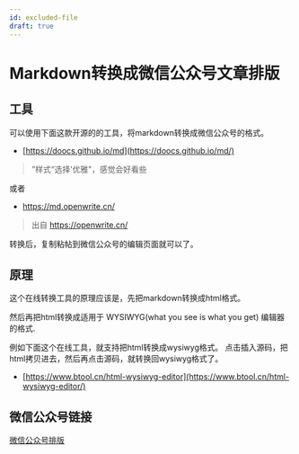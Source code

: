 ```yaml
---
id: excluded-file
draft: true
---
```


# Markdown转换成微信公众号文章排版

## 工具
可以使用下面这款开源的的工具，将markdown转换成微信公众号的格式。
- [https://doocs.github.io/md](https://doocs.github.io/md/)
> ”样式“选择'优雅"，感觉会好看些

或者
- https://md.openwrite.cn/
> 出自 https://openwrite.cn/

转换后，复制粘帖到微信公众号的编辑页面就可以了。

## 原理
这个在线转换工具的原理应该是，先把markdown转换成html格式。

然后再把html转换成适用于 WYSIWYG(what you see is what you get) 编辑器的格式.

例如下面这个在线工具，就支持把html转换成wysiwyg格式。
点击插入源码，把html拷贝进去，然后再点击源码，就转换回wysiwyg格式了。
- [https://www.btool.cn/html-wysiwyg-editor](https://www.btool.cn/html-wysiwyg-editor/)

## 微信公众号链接
[微信公众号排版](https://mp.weixin.qq.com/s?__biz=MzU1Mjg4OTQzMg==&mid=2247483676&idx=1&sn=a3280fc80b098de2e662ee0484efcf8e&chksm=fbfa7c2bcc8df53d4304ba68aa595a6a07b779cfb7f9ec1dadec73271ac60911162066a96482&token=2036267588&lang=zh_CN#rd)